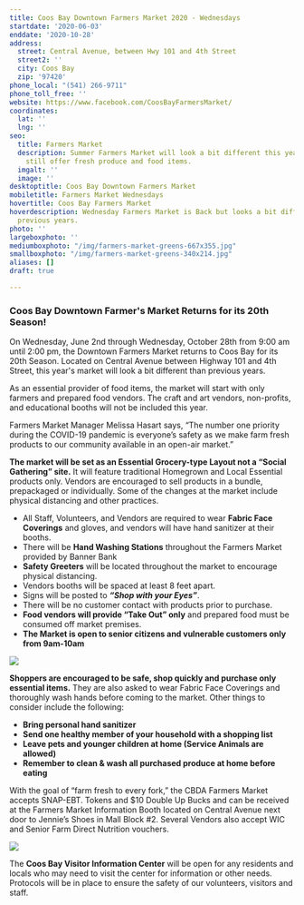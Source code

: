 ```yaml
---
title: Coos Bay Downtown Farmers Market 2020 - Wednesdays
startdate: '2020-06-03'
enddate: '2020-10-28'
address:
  street: Central Avenue, between Hwy 101 and 4th Street
  street2: ''
  city: Coos Bay
  zip: '97420'
phone_local: "(541) 266-9711"
phone_toll_free: ''
website: https://www.facebook.com/CoosBayFarmersMarket/
coordinates:
  lat: ''
  lng: ''
seo:
  title: Farmers Market
  description: Summer Farmers Market will look a bit different this year but will
    still offer fresh produce and food items.
  imgalt: ''
  image: ''
desktoptitle: Coos Bay Downtown Farmers Market
mobiletitle: Farmers Market Wednesdays
hovertitle: Coos Bay Farmers Market
hoverdescription: Wednesday Farmers Market is Back but looks a bit different than
  previous years.
photo: ''
largeboxphoto: ''
mediumboxphoto: "/img/farmers-market-greens-667x355.jpg"
smallboxphoto: "/img/farmers-market-greens-340x214.jpg"
aliases: []
draft: true

---
```

### Coos Bay Downtown Farmer's Market Returns for its 20th Season!

On Wednesday, June 2nd through Wednesday, October 28th from 9:00 am until 2:00 pm, the Downtown Farmers Market returns to Coos Bay for its 20th Season.  Located on Central Avenue between Highway 101 and 4th Street, this year's market will look a bit different than previous years.

As an essential provider of food items, the market will start with only farmers and prepared food vendors. The craft and art vendors, non-profits, and educational booths will not be included this year.

Farmers Market Manager Melissa Hasart says, “The number one priority during the COVID-19 pandemic is everyone’s safety as we make farm fresh products to our community available in an open-air market.” 

**The market will be set as an Essential Grocery-type Layout not a “Social Gathering” site.** It will feature traditional Homegrown and Local Essential products only. Vendors are encouraged to sell products in a bundle, prepackaged or individually. Some of the changes at the market include physical distancing and other practices.

* All Staff, Volunteers, and Vendors are required to wear **Fabric Face Coverings** and gloves, and vendors will have hand sanitizer at their booths.
* There will be **Hand Washing Stations** throughout the Farmers Market provided by Banner Bank
* **Safety Greeters** will be located throughout the market to encourage physical distancing. 
* Vendors booths will be spaced at least 8 feet apart.
* Signs will be posted to **_“Shop with your Eyes”_**. 
* There will be no customer contact with products prior to purchase.
* **Food vendors will provide “Take Out” only** and prepared food must be consumed off market premises. 
* **The Market is open to senior citizens and vulnerable customers only from 9am-10am**

![](/img/farmers-mkt-695x322.jpg)

**Shoppers are encouraged to be safe, shop quickly and purchase only essential items.** They are also asked to wear Fabric Face Coverings and thoroughly wash hands before coming to  the market. Other things to consider include the following:

* **Bring personal hand sanitizer**
* **Send one healthy member of your household with a shopping list**
* **Leave pets and younger children at home (Service Animals are allowed)**
* **Remember to clean & wash all purchased produce at home before eating**

With the goal of “farm fresh to every fork,” the CBDA Farmers Market accepts SNAP-EBT. Tokens and $10 Double Up Bucks and can be received at the Farmers Market Information Booth located on Central Avenue next door to Jennie’s Shoes in Mall Block #2. Several Vendors also accept WIC and Senior Farm Direct Nutrition vouchers.

![](/img/visitor-center-front-695x322.jpg)

The **Coos Bay Visitor Information Center** will be open for any residents and locals who may need to visit the center for information or other needs. Protocols will be in place to ensure the safety of our volunteers, visitors and staff.